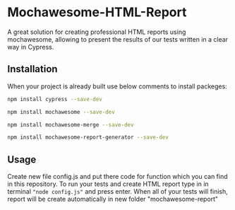 # Mochawesome-HTML-Report

A great solution for creating professional HTML reports using mochawesome, allowing to present the results of our tests written  in a clear way in Cypress. 

## Installation
When your project is already built use below comments to install packeges:  


```bash
npm install cypress --save-dev
```
```bash
npm install mochawesome --save-dev
```
```bash
npm install mochawesome-merge --save-dev
```

```bash
npm install mochawesome-report-generator --save-dev
```

## Usage

Create new file config.js and put there code for function which you can find in this repository. To run your tests and create HTML report type in in terminal ```"node config.js"``` and press enter. When all of your tests will finish, report will be create automatically in new folder  "mochawesome-report"
